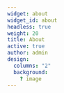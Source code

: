 ```yaml
---
widget: about
widget_id: about
headless: true
weight: 20
title: About
active: true
author: admin
design:
  columns: "2"
  background:
    ? image
---
```

